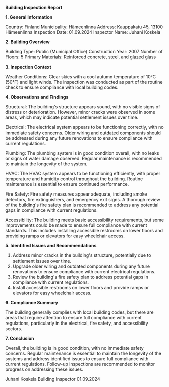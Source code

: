  **Building Inspection Report**

**1. General Information**

Country: Finland
Municipality: Hämeenlinna
Address: Kauppakatu 45, 13100 Hämeenlinna
Inspection Date: 01.09.2024
Inspector Name: Juhani Koskela

**2. Building Overview**

Building Type: Public (Municipal Office)
Construction Year: 2007
Number of Floors: 5
Primary Materials: Reinforced concrete, steel, and glazed glass

**3. Inspection Context**

Weather Conditions: Clear skies with a cool autumn temperature of 10°C (50°F) and light winds. The inspection was conducted as part of the routine check to ensure compliance with local building codes.

**4. Observations and Findings**

Structural: The building's structure appears sound, with no visible signs of distress or deterioration. However, minor cracks were observed in some areas, which may indicate potential settlement issues over time.

Electrical: The electrical system appears to be functioning correctly, with no immediate safety concerns. Older wiring and outdated components should be addressed during any future renovations to ensure compliance with current regulations.

Plumbing: The plumbing system is in good condition overall, with no leaks or signs of water damage observed. Regular maintenance is recommended to maintain the longevity of the system.

HVAC: The HVAC system appears to be functioning efficiently, with proper temperature and humidity control throughout the building. Routine maintenance is essential to ensure continued performance.

Fire Safety: Fire safety measures appear adequate, including smoke detectors, fire extinguishers, and emergency exit signs. A thorough review of the building's fire safety plan is recommended to address any potential gaps in compliance with current regulations.

Accessibility: The building meets basic accessibility requirements, but some improvements could be made to ensure full compliance with current standards. This includes installing accessible restrooms on lower floors and providing ramps or elevators for easy wheelchair access.

**5. Identified Issues and Recommendations**

1. Address minor cracks in the building's structure, potentially due to settlement issues over time.
2. Upgrade older wiring and outdated components during any future renovations to ensure compliance with current electrical regulations.
3. Review the building's fire safety plan to address potential gaps in compliance with current regulations.
4. Install accessible restrooms on lower floors and provide ramps or elevators for easy wheelchair access.

**6. Compliance Summary**

The building generally complies with local building codes, but there are areas that require attention to ensure full compliance with current regulations, particularly in the electrical, fire safety, and accessibility sectors.

**7. Conclusion**

Overall, the building is in good condition, with no immediate safety concerns. Regular maintenance is essential to maintain the longevity of the systems and address identified issues to ensure full compliance with current regulations. Follow-up inspections are recommended to monitor progress on addressing these issues.

Juhani Koskela
Building Inspector
01.09.2024